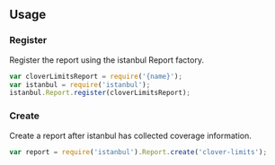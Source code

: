 ## Usage

### Register

Register the report using the istanbul Report factory.

```js
var cloverLimitsReport = require('{name}');
var istanbul = require('istanbul');
istanbul.Report.register(cloverLimitsReport);
```

### Create

Create a report after istanbul has collected coverage information.

```js
var report = require('istanbul').Report.create('clover-limits');
```
